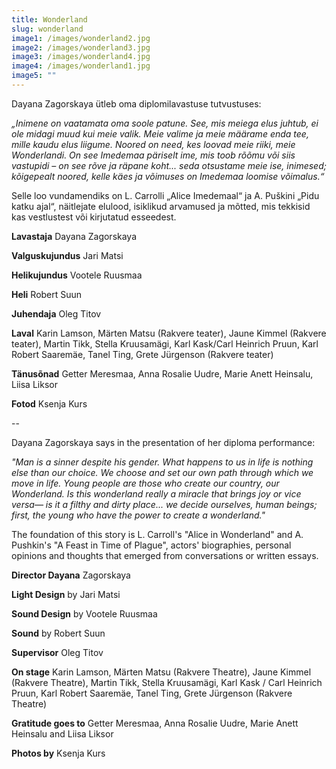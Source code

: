 ```yaml
---
title: Wonderland
slug: wonderland
image1: /images/wonderland2.jpg
image2: /images/wonderland3.jpg
image3: /images/wonderland4.jpg
image4: /images/wonderland1.jpg
image5: ""
---
```


Dayana Zagorskaya ütleb oma diplomilavastuse tutvustuses:

_„Inimene on vaatamata oma soole patune. See, mis meiega elus juhtub, ei ole midagi muud kui meie valik. Meie valime ja meie määrame enda tee, mille kaudu elus liigume. Noored on need, kes loovad meie riiki, meie Wonderlandi. On see Imedemaa päriselt ime, mis toob rõõmu või siis vastupidi – on see rõve ja räpane koht... seda otsustame meie ise, inimesed; kõigepealt noored, kelle käes ja võimuses on Imedemaa loomise võimalus.“_

Selle loo vundamendiks on L. Carrolli „Alice Imedemaal“ ja A. Puškini „Pidu katku ajal“, näitlejate elulood, isiklikud arvamused ja mõtted, mis tekkisid kas vestlustest või kirjutatud esseedest.

**Lavastaja** Dayana Zagorskaya

**Valguskujundus** Jari Matsi

**Helikujundus** Vootele Ruusmaa

**Heli** Robert Suun

**Juhendaja** Oleg Titov

**Laval** Karin Lamson, Märten Matsu (Rakvere teater), Jaune Kimmel (Rakvere teater), Martin Tikk, Stella Kruusamägi, Karl Kask/Carl Heinrich Pruun, Karl Robert Saaremäe, Tanel Ting, Grete Jürgenson (Rakvere teater)

**Tänusõnad** Getter Meresmaa, Anna Rosalie Uudre, Marie Anett Heinsalu, Liisa Liksor

**Fotod** Ksenja Kurs

--

Dayana Zagorskaya says in the presentation of her diploma performance:

_"Man is a sinner despite his gender. What happens to us in life is nothing else than our choice. We choose and set our own path through which we move in life. Young people are those who create our country, our Wonderland. Is this wonderland really a miracle that brings joy or vice versa— is it a filthy and dirty place... we decide ourselves, human beings; first, the young who have the power to create a wonderland."_

The foundation of this story is L. Carroll's "Alice in Wonderland" and A. Pushkin's "A Feast in Time of Plague", actors' biographies, personal opinions and thoughts that emerged from conversations or written essays.

**Director Dayana** Zagorskaya

**Light Design** by Jari Matsi

**Sound Design** by Vootele Ruusmaa

**Sound** by Robert Suun

**Supervisor** Oleg Titov

**On stage** Karin Lamson, Märten Matsu (Rakvere Theatre), Jaune Kimmel (Rakvere Theatre), Martin Tikk, Stella Kruusamägi, Karl Kask / Carl Heinrich Pruun, Karl Robert Saaremäe, Tanel Ting, Grete Jürgenson (Rakvere Theatre)

**Gratitude goes to** Getter Meresmaa, Anna Rosalie Uudre, Marie Anett Heinsalu and Liisa Liksor

**Photos by** Ksenja Kurs
